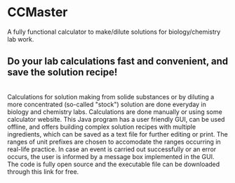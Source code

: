 # CCMaster
A fully functional calculator to make/dilute solutions for biology/chemistry lab work. </br>

<h2> Do your lab calculations fast and convenient, and save the solution recipe! </h2>
</br>
Calculations for solution making from solide substances or by diluting a more concentrated (so-called "stock") solution are done everyday in biology and chemistry labs. Calculations are done manually or using some calculator website. 
This Java program has a user friendly GUI, can be used offline, and offers building complex solution recipes with multiple ingredients, which can be saved as a text file for further editing or print. 
The ranges of unit prefixes are chosen to accomodate the ranges occurring in real-life practice. In case an event is carried out successfully or an error occurs, the user is informed by a message box implemented in the GUI. 
</br>
The code is fully open source and the executable file can be downloaded through this link for free. 





